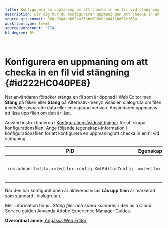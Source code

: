 ```yaml
---
title: Konfigurera en uppmaning om att checka in en fil vid stängning
description: Lär dig hur du konfigurerar uppmaningen att checka in en fil vid stängning
source-git-commit: 880cd344ceb65ea339be699ebcad41c0d62e168a
workflow-type: tm+mt
source-wordcount: '174'
ht-degree: 0%

---
```


# Konfigurera en uppmaning om att checka in en fil vid stängning {#id222HC040PE8}

När användaren försöker stänga en fil som är öppnad i Web Editor med **Stäng** på fliken eller **Stäng** på Alternativ-menyn visas en dialogruta om filen innehåller osparade data eller en osparad version. Användaren uppmanas att låsa upp filen om den är låst.

Använd instruktionerna i [Konfigurationsåsidosättningar](download-install-additional-config-override.md#) för att skapa konfigurationsfilen. Ange följande \(egenskap\)-information i konfigurationsfilen för att konfigurera en uppmaning att checka in en fil vid stängning:

| PID | Egenskapsnyckel | Egenskapsvärde |
|---|------------|--------------|
| `com.adobe.fmdita.xmleditor.config.XmlEditorConfig` | `xmleditor.checkin` | Boolean \( true/ false\).<br> **Standardvärde**: false |

När den här konfigurationen är aktiverad visas **Lås upp filen** är markerad som standard i dialogrutan.

Mer information finns i *Stäng filer och spara scenarier* i den as a Cloud Service guiden Använda Adobe Experience Manager Guides.

**Överordnat ämne:**[ Anpassa Web Editor](conf-web-editor.md)
